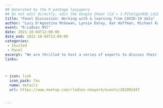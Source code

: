 ```yaml
---
## Generated by the R package lazyapero
## Do not edit directly, edit the Google Sheet [id = 1-PItelqpv0Sb_LdiEDqb8O3D_Roii5nVTL07IRVbRtA]
title: "Panel Discussion: Working with & learning from COVID-19 data"
author: "Lucy D'Agostino McGowan, Lynsie Daley, Kat Hoffman, Michael Kane"
event: "R-Ladies NYC"
date: 2021-10-04T12:00:00
date_end: 2021-10-04T13:00:00
categories:
 - Invited
 - Panel
excerpt: "We are thrilled to host a series of experts to discuss their experiences working with different types of COVID-19 data, insights they've gleaned, and challenges they've encountered with these complex and rapidly evolving data."
links:



- icon: link
  icon_pack: fas
  name: details
  url: https://www.meetup.com/rladies-newyork/events/281092447


---
```

